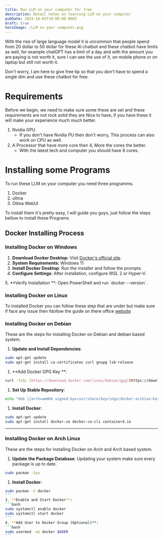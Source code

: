 ```yaml
---
title: Run LLM on your computer for free
description: Detail notes on learning LLM on your computer
pubDate: 2024-10-02T19:00:00.000Z
draft: true
heroImage: /LLM on your computer.png
---
```


With the rise of large language model it is uncommon that people spend from 20 dollar to 50 dollar for these AI chatbot and these chatbot have limits as well, for example chatGPT has a limit of a day and with the amount you are paying is not worth it, sure I can see the use of it, on mobile phone or on laptop but still not worth it.

Don't worry, I am here to give free tip so that you don't have to spend a single dim and use these chatbot for free.

# Requirements

Before we begin, we need to make sure some these are set and these requirements are not rock solid they are Nice to have, if you have these it will make your experience much much better.

1. Nvidia GPU
   * If you don't have Nvidia PU then don't worry, This process can also work on CPU as well.
2. A Processor that have more core then 4, More the cores the better.
   * With the latest tech and computer you should have 6 cores.

# Installing some Programs

To run these LLM on your computer you need three programms.

1. Docker
2. ollma
3. Ollma WebUI

To install them it's pretty easy, I will guide you guys, just follow the steps bellow to install these Programs

## Docker Installing Process

### Installing Docker on Windows

1. **Download Docker Desktop:**  Visit [Docker's official site](\[https://docs.docker.com/desktop/install/windows-install/]\(https://docs.docker.com/desktop/install/windows-install/\)).
2. **System Requirements:** Windows 11
3. **Install Docker Desktop**: Run the installer and follow the prompts.
4. **Configure Settings**: After installation, configure WSL 2 or Hyper-V.

5\. \*\*Verify Installation \*\*: Open PowerShell and run \`docker --version\`.

### Installing Docker on Linux

To installed Docker you can follow these step that are under but make sure if face any issue then fdollow the guide on there office [website](https://docs.docker.com/desktop/install/linux/)

### Installing Docker on Debian

These are the steps for installing Docker on Debian and debian based system.

1. **Update and Install Dependencies**:

```bash
sudo apt-get update
sudo apt-get install ca-certificates curl gnupg lsb-release
```

1. \*\*Add Docker GPG Key \*\*:

```bash
curl -fsSL [https://download.docker.com/linux/debian/gpg](https://download.docker.com/linux/debian/gpg) | sudo gpg --dearmor -o /usr/share/keyrings/docker-archive-keyring.gpg
```

1. **Set Up Stable Repository**:

```bash
echo "deb \[arch=amd64 signed-by=/usr/share/keyrings/docker-archive-keyring.gpg] [https://download.docker.com/linux/debian](https://download.docker.com/linux/debian) $(lsb\_release -cs) stable" | sudo tee /etc/apt/sources.list.d/docker.list > /dev/null
```

1. **Install Docker**:

```bash
sudo apt-get update
sudo apt-get install docker-ce docker-ce-cli containerd.io
```

***

### Installing Docker on Arch Linux

These are the steps for installing Docker on Arch and Arch based system.

1. **Update the Package Database**:
   Updating your system make sure every package is up to date.

```bash
sudo pacman -Syu
```

1. **Install Docker**:

````bash
sudo pacman -S docker
```
3. **Enable and Start Docker**:
```bash
sudo systemctl enable docker
sudo systemctl start docker
```
4. **Add User to Docker Group (Optional)**:
```bash
sudo usermod -aG docker $USER
```
````
